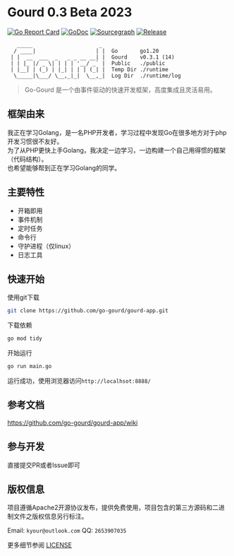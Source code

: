 
Gourd 0.3 Beta 2023
===============

[![Go Report Card](https://goreportcard.com/badge/github.com/go-gourd/gourd)](https://goreportcard.com/report/github.com/go-gourd/gourd)
[![GoDoc](https://pkg.go.dev/badge/github.com/go-gourd/gourd?status.svg)](https://pkg.go.dev/github.com/go-gourd/gourd?tab=doc)
[![Sourcegraph](https://sourcegraph.com/github.com/go-gourd/gourd/-/badge.svg)](https://sourcegraph.com/github.com/go-gourd/gourd?badge)
[![Release](https://img.shields.io/github/release/go-gourd/gourd.svg?style=flat-square)](https://github.com/go-gourd/gourd/releases)

```text
   _____                     _
  / ____|                   | |  Go       go1.20
 | |  __  ___  _   _ _ __ __| |  Gourd    v0.3.1 (14)
 | | |_ |/ _ \| | | | '__/ _` |  Public   ./public
 | |__| | (_) | |_| | | | (_| |  Temp Dir ./runtime
  \_____|\___/ \__,_|_|  \__,_|  Log Dir  ./runtime/log
```
> Go-Gourd 是一个由事件驱动的快速开发框架，高度集成且灵活易用。

## 框架由来
我正在学习Golang，是一名PHP开发者，学习过程中发现Go在很多地方对于php开发习惯很不友好。  
为了从PHP更快上手Golang，我决定一边学习，一边构建一个自己用得惯的框架（代码结构）。  
也希望能够帮到正在学习Golang的同学。

## 主要特性
* 开箱即用
* 事件机制
* 定时任务
* 命令行
* 守护进程（仅linux）
* 日志工具

## 快速开始
使用git下载

```bash
git clone https://github.com/go-gourd/gourd-app.git
```

下载依赖
```bash
go mod tidy
```

开始运行
```bash
go run main.go
```

运行成功，使用浏览器访问`http://localhsot:8888/`

## 参考文档

https://github.com/go-gourd/gourd-app/wiki

## 参与开发

直接提交PR或者Issue即可
## 版权信息

项目遵循Apache2开源协议发布，提供免费使用，项目包含的第三方源码和二进制文件之版权信息另行标注。

Email: `kyour@outlook.com` QQ: `2653907035`

更多细节参阅 [LICENSE](LICENSE)